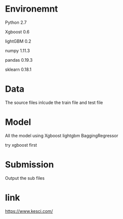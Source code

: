 
# Environemnt
Python 2.7

Xgboost 0.6

lightGBM 0.2

numpy 1.11.3

pandas 0.19.3

sklearn 0.18.1



# Data
The source files  inlcude the train file and test file
# Model
All the model using Xgboost lightgbm BaggingRegressor

try xgboost first
# Submission
Output the sub files

# link
https://www.kesci.com/